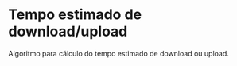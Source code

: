 # Tempo estimado de download/upload
Algoritmo para cálculo do tempo estimado de download ou upload.
